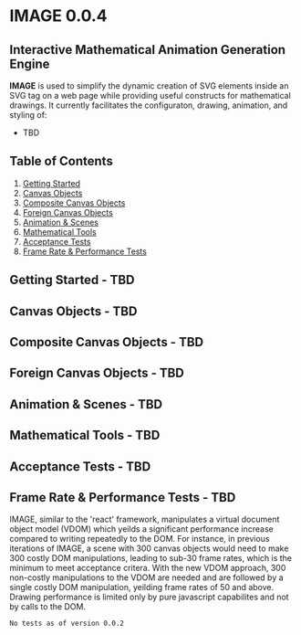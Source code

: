 # <b>IMAGE 0.0.4</b>
## <b>I</b>nteractive <b>M</b>athematical <b>A</b>nimation <b>G</b>eneration <b>E</b>ngine

<b>IMAGE</b> is used to simplify the dynamic creation of SVG elements inside an SVG tag on a web page while providing useful constructs for mathematical drawings. It currently facilitates the configuraton, drawing, animation, and styling of:
- TBD
## Table of Contents
1. [Getting Started](#Getting-Started)
2. [Canvas Objects](#Canvas-Objects)
3. [Composite Canvas Objects](#Composite-Canvas-Objects)
4. [Foreign Canvas Objects](#Foreign-Canvas-Objects)
5. [Animation & Scenes](#Animation-&-Timed-Events)
6. [Mathematical Tools](#Mathematical-Tools)
7. [Acceptance Tests](#Acceptance-Tests)
8. [Frame Rate & Performance Tests](#Frame-Rate-&-Performance-Tests)

## Getting Started - TBD<a name="Getting-Started"></a>

## Canvas Objects - TBD<a name="Canvas-Objects"></a>

## Composite Canvas Objects - TBD<a name="Composite-Canvas-Objects"></a>

## Foreign Canvas Objects - TBD<a name="Foriegn-Canvas-Objects"></a>

## Animation & Scenes - TBD<a name="Animation-&-Scenes"></a>

## Mathematical Tools - TBD <a name="Mathematical-Tools"></a>

## Acceptance Tests - TBD <a name="Acceptance-Tests"></a>

## Frame Rate & Performance Tests - TBD <a name="Frame-Rate-&-Performance-Tests"></a>
IMAGE, similar to the 'react' framework, manipulates a virtual document object model (VDOM) which yeilds a significant performance increase compared to writing repeatedly to the DOM. For instance, in previous iterations of IMAGE, a scene with 300 canvas objects would need to make 300 costly DOM manipulations, leading to sub-30 frame rates, which is the minimum to meet acceptance critera. With the new VDOM approach, 300 non-costly manipulations to the VDOM are needed and are followed by a single costly DOM manipulation, yeilding frame rates of 50 and above. Drawing performance is limited only by pure javascript capabilites and not by calls to the DOM.

`No tests as of version 0.0.2`
